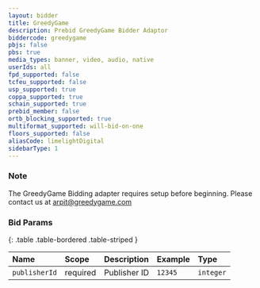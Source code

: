 ```yaml
---
layout: bidder
title: GreedyGame
description: Prebid GreedyGame Bidder Adaptor
biddercode: greedygame
pbjs: false
pbs: true
media_types: banner, video, audio, native
userIds: all
fpd_supported: false
tcfeu_supported: false
usp_supported: true
coppa_supported: true
schain_supported: true
prebid_member: false
ortb_blocking_supported: true
multiformat_supported: will-bid-on-one
floors_supported: false
aliasCode: limelightDigital
sidebarType: 1
---
```


### Note

The GreedyGame Bidding adapter requires setup before beginning. Please contact us at <arpit@greedygame.com>

### Bid Params

{: .table .table-bordered .table-striped }

| Name          | Scope    | Description  | Example | Type      |
|:--------------|:---------|:-------------|:--------|:----------|
| `publisherId` | required | Publisher ID | `12345` | `integer` |
